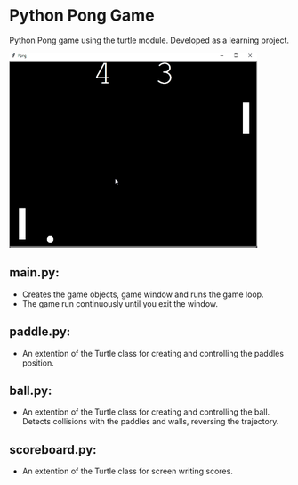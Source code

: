 # Python Pong Game
Python Pong game using the turtle module. Developed as a learning project.

</img>
<img src = "demo.gif", alt = "wordle", height = "350">

main.py:
--------
* Creates the game objects, game window and runs the game loop. 
* The game run continuously until you exit the window. 

paddle.py:
-------
* An extention of the Turtle class for creating and controlling the paddles position.

ball.py:
-------
* An extention of the Turtle class for creating and controlling the ball. Detects collisions with the paddles and walls, reversing the trajectory.

scoreboard.py:
-------
* An extention of the Turtle class for screen writing scores. 
